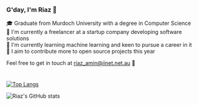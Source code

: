<h3>G'day, I'm Riaz 👋</h3>
<p> 🎓 Graduate from Murdoch University with a degree in Computer Science <br> 🔭 I'm currently a freelancer at a startup company developing software solutions<br>🌱 I'm currently learning machine learning and keen to pursue a career in it</br> 🥅 I aim to contribute more to open source projects this year <br></p>

<p>Feel free to get in touch at <a href = "mailto: riaz_amin@iinet.net.au">riaz_amin@iinet.net.au</a> 📧</p>

#

[![Top Langs](https://github-readme-stats.vercel.app/api/top-langs/?username=undisputedcoder&layout=compact&exclude_repo=undisputedcoder.github.io,Speedy-Cycles,riaz&hide=jupyter%20notebook,purebasic)](https://github.com/anuraghazra/github-readme-stats)

![Riaz's GitHub stats](https://github-readme-stats.vercel.app/api?username=undisputedcoder&show_icons=true&hide=stars,issues&count_private=true)
